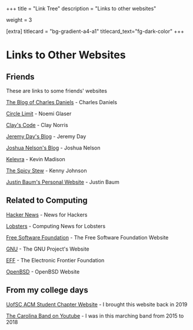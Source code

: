 +++
title = "Link Tree"
description = "Links to other websites"

weight = 3

[extra]
titlecard = "bg-gradient-a4-a1"
titlecard_text="fg-dark-color"
+++

# Links to Other Websites

## Friends

These are links to some friends' websites

[The Blog of Charles Daniels](http://cdaniels.net/) - Charles Daniels

[Circle Limit](https://nglaeser.github.io/) - Noemi Glaser

[Clay's Code](https://www.clayscode.com/) - Clay Norris

[Jeremy Day's Blog](https://jaday.io/) - Jeremy Day

[Joshua Nelson's Blog](https://jyn514.github.io/) - Joshua Nelson

[Kelevra](https://kelevra.io/) - Kevin Madison

[The Spicy Stew](http://thespicystew.com/) - Kenny Johnson

[Justin Baum's Personal Website](https://justinba1010.github.io/) - Justin Baum

## Related to Computing

[Hacker News](https://news.ycombinator.com/) - News for Hackers

[Lobsters](https://lobste.rs/) - Computing News for Lobsters

[Free Software Foundation](https://www.fsf.org/) - The Free Software Foundation Website

[GNU](https://www.gnu.org/) - The GNU Project's Website

[EFF](https://www.eff.org/) - The Electronic Frontier Foundation

[OpenBSD](https://www.openbsd.org/) - OpenBSD Website

## From my college days

[UofSC ACM Student Chapter Website](https://acm.cse.sc.edu/) - I brought this website back in 2019

[The Carolina Band on Youtube](https://www.youtube.com/user/TheCarolinaBand/featured) - I was in this marching band from 2015 to 2018